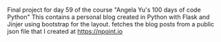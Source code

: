 Final project for day 59 of the course "Angela Yu's 100 days of code Python"
This contains a personal blog created in Python with Flask and Jinjer using bootstrap for the layout. 
fetches the blog posts from a public json file that I created at https://npoint.io
